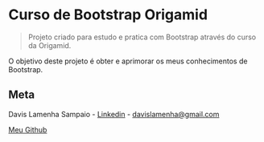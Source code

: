 # Curso de Bootstrap Origamid

> Projeto criado para estudo e pratica com Bootstrap através do curso da Origamid.

O objetivo deste projeto é obter e aprimorar os meus conhecimentos de Bootstrap.

## Meta

Davis Lamenha Sampaio - [Linkedin](https://www.linkedin.com/in/davislamenha/) - davislamenha@gmail.com

[Meu Github](https://github.com/davislamenha)
